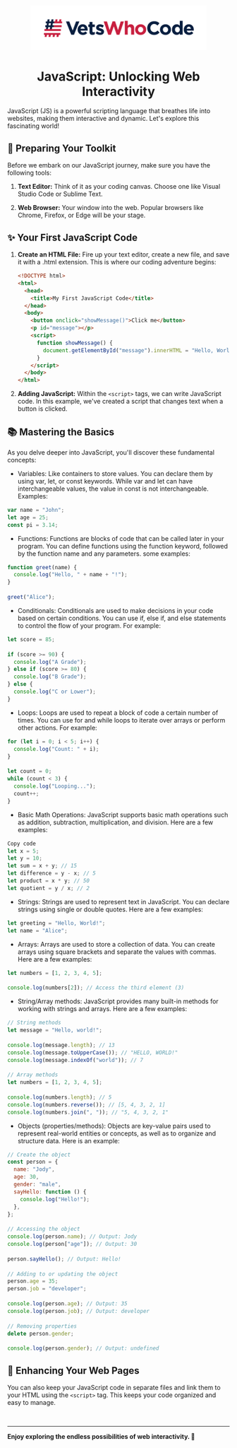 <div align="center">
  <a href="https://vetswhocode.io">
    <img src="../img/vwc-logo.png" alt="Vets Who Code" width="400px" />
  </a>
</div>

<h1 align="center">JavaScript: Unlocking Web Interactivity</h1>

JavaScript (JS) is a powerful scripting language that breathes life into websites, making them interactive and dynamic. Let's explore this fascinating world!

## :rocket: Preparing Your Toolkit

Before we embark on our JavaScript journey, make sure you have the following tools:

1. **Text Editor:** Think of it as your coding canvas. Choose one like Visual Studio Code or Sublime Text.

2. **Web Browser:** Your window into the web. Popular browsers like Chrome, Firefox, or Edge will be your stage.

## :sparkles: Your First JavaScript Code

1. **Create an HTML File:** Fire up your text editor, create a new file, and save it with a .html extension. This is where our coding adventure begins:

   ```html
   <!DOCTYPE html>
   <html>
     <head>
       <title>My First JavaScript Code</title>
     </head>
     <body>
       <button onclick="showMessage()">Click me</button>
       <p id="message"></p>
       <script>
         function showMessage() {
           document.getElementById("message").innerHTML = "Hello, World!";
         }
       </script>
     </body>
   </html>
   ```
2. **Adding JavaScript:** Within the `<script>` tags, we can write JavaScript code. In this example, we've created a script that changes text when a button is clicked.


## :books: Mastering the Basics
As you delve deeper into JavaScript, you'll discover these fundamental concepts:

* Variables: Like containers to store values. You can declare them by using var, let, or const keywords. While var and let can have interchangeable values, the value in const is not interchangeable. Examples:

```javascript
var name = "John";
let age = 25;
const pi = 3.14;
```

* Functions: Functions are blocks of code that can be called later in your program. You can define functions using the function keyword, followed by the function name and any parameters. some examples:
```javascript
function greet(name) {
  console.log("Hello, " + name + "!");
}

greet("Alice");
```

* Conditionals: Conditionals are used to make decisions in your code based on certain conditions. You can use if, else if, and else statements to control the flow of your program. For example:

```javascript
let score = 85;

if (score >= 90) {
  console.log("A Grade");
} else if (score >= 80) {
  console.log("B Grade");
} else {
  console.log("C or Lower");
}
```

* Loops: Loops are used to repeat a block of code a certain number of times. You can use for and while loops to iterate over arrays or perform other actions. For example:

```javascript
for (let i = 0; i < 5; i++) {
  console.log("Count: " + i);
}

let count = 0;
while (count < 3) {
  console.log("Looping...");
  count++;
}
```

* Basic Math Operations: JavaScript supports basic math operations such as addition, subtraction, multiplication, and division. Here are a few examples:

```javascript
Copy code
let x = 5;
let y = 10;
let sum = x + y; // 15
let difference = y - x; // 5
let product = x * y; // 50
let quotient = y / x; // 2
```

* Strings: Strings are used to represent text in JavaScript. You can declare strings using single or double quotes. Here are a few examples:

```javascript
let greeting = "Hello, World!";
let name = "Alice";
```

* Arrays: Arrays are used to store a collection of data. You can create arrays using square brackets and separate the values with commas. Here are a few examples:
```javascript
let numbers = [1, 2, 3, 4, 5];

console.log(numbers[2]); // Access the third element (3)
```

* String/Array methods: JavaScript provides many built-in methods for working with strings and arrays. Here are a few examples:

```javascript
// String methods
let message = "Hello, world!";

console.log(message.length); // 13
console.log(message.toUpperCase()); // "HELLO, WORLD!"
console.log(message.indexOf("world")); // 7

// Array methods
let numbers = [1, 2, 3, 4, 5];

console.log(numbers.length); // 5
console.log(numbers.reverse()); // [5, 4, 3, 2, 1]
console.log(numbers.join(", ")); // "5, 4, 3, 2, 1"
```

* Objects (properties/methods): Objects are key-value pairs used to represent real-world entities or concepts, as well as to organize and structure data. Here is an example:

```javascript
// Create the object
const person = {
  name: "Jody",
  age: 30,
  gender: "male",
  sayHello: function () {
    console.log("Hello!");
  },
};

// Accessing the object
console.log(person.name); // Output: Jody
console.log(person["age"]); // Output: 30

person.sayHello(); // Output: Hello!

// Adding to or updating the object
person.age = 35;
person.job = "developer";

console.log(person.age); // Output: 35
console.log(person.job); // Output: developer

// Removing properties
delete person.gender;

console.log(person.gender); // Output: undefined
```

## :construction: Enhancing Your Web Pages
You can also keep your JavaScript code in separate files and link them to your HTML using the `<script>` tag. This keeps your code organized and easy to manage.

&emsp;
<hr />

**Enjoy exploring the endless possibilities of web interactivity. :rocket:**